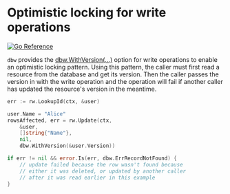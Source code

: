 # Optimistic locking for write operations
[![Go Reference](https://pkg.go.dev/badge/github.com/hashicorp/go-dbw.svg)](https://pkg.go.dev/github.com/hashicorp/go-dbw)

`dbw` provides the [dbw.WithVersion(...)](https://pkg.go.dev/github.com/hashicorp/go-dbw#WithVersion) option for write operations to enable
an optimistic locking pattern.  Using this pattern, the caller must first read
a resource from the database and get its version. Then the caller passes the version in
with the write operation and the operation will fail if another caller has
updated the resource's version in the meantime.

```go
err := rw.LookupId(ctx, &user)

user.Name = "Alice"
rowsAffected, err = rw.Update(ctx, 
    &user, 
    []string{"Name"}, 
    nil, 
    dbw.WithVersion(&user.Version))

if err != nil && error.Is(err, dbw.ErrRecordNotFound) {
    // update failed because the row wasn't found because  
    // either it was deleted, or updated by another caller 
    // after it was read earlier in this example
}
```